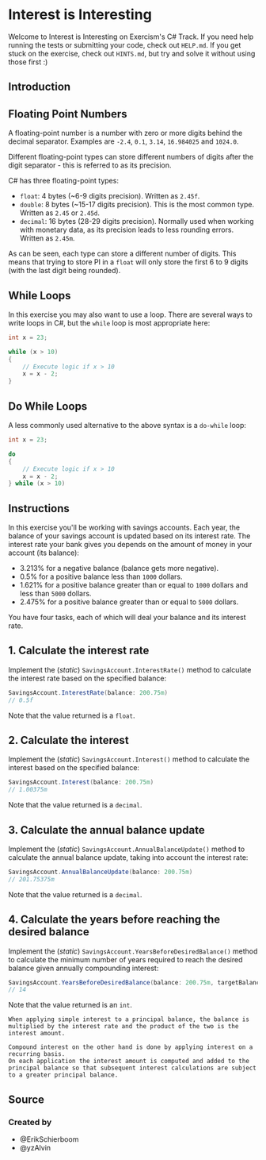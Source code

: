 # Interest is Interesting

Welcome to Interest is Interesting on Exercism's C# Track.
If you need help running the tests or submitting your code, check out `HELP.md`.
If you get stuck on the exercise, check out `HINTS.md`, but try and solve it without using those first :)

## Introduction

## Floating Point Numbers

A floating-point number is a number with zero or more digits behind the decimal separator. Examples are `-2.4`, `0.1`, `3.14`, `16.984025` and `1024.0`.

Different floating-point types can store different numbers of digits after the digit separator - this is referred to as its precision.

C# has three floating-point types:

- `float`: 4 bytes (~6-9 digits precision). Written as `2.45f`.
- `double`: 8 bytes (~15-17 digits precision). This is the most common type. Written as `2.45` or `2.45d`.
- `decimal`: 16 bytes (28-29 digits precision). Normally used when working with monetary data, as its precision leads to less rounding errors. Written as `2.45m`.

As can be seen, each type can store a different number of digits. This means that trying to store PI in a `float` will only store the first 6 to 9 digits (with the last digit being rounded).

## While Loops

In this exercise you may also want to use a loop. There are several ways to write loops in C#, but the `while` loop is most appropriate here:

```csharp
int x = 23;

while (x > 10)
{
    // Execute logic if x > 10
    x = x - 2;
}
```

## Do While Loops

A less commonly used alternative to the above syntax is a `do-while` loop:

```csharp
int x = 23;

do
{
    // Execute logic if x > 10
    x = x - 2;
} while (x > 10)
```

## Instructions

In this exercise you'll be working with savings accounts. Each year, the balance of your savings account is updated based on its interest rate. The interest rate your bank gives you depends on the amount of money in your account (its balance):

- 3.213% for a negative balance (balance gets more negative).
- 0.5% for a positive balance less than `1000` dollars.
- 1.621% for a positive balance greater than or equal to `1000` dollars and less than `5000` dollars.
- 2.475% for a positive balance greater than or equal to `5000` dollars.

You have four tasks, each of which will deal your balance and its interest rate.

## 1. Calculate the interest rate

Implement the (_static_) `SavingsAccount.InterestRate()` method to calculate the interest rate based on the specified balance:

```csharp
SavingsAccount.InterestRate(balance: 200.75m)
// 0.5f
```

Note that the value returned is a `float`.

## 2. Calculate the interest

Implement the (_static_) `SavingsAccount.Interest()` method to calculate the interest based on the specified balance:

```csharp
SavingsAccount.Interest(balance: 200.75m)
// 1.00375m
```

Note that the value returned is a `decimal`.

## 3. Calculate the annual balance update

Implement the (_static_) `SavingsAccount.AnnualBalanceUpdate()` method to calculate the annual balance update, taking into account the interest rate:

```csharp
SavingsAccount.AnnualBalanceUpdate(balance: 200.75m)
// 201.75375m
```

Note that the value returned is a `decimal`.

## 4. Calculate the years before reaching the desired balance

Implement the (_static_) `SavingsAccount.YearsBeforeDesiredBalance()` method to calculate the minimum number of years required to reach the desired balance given annually compounding interest:

```csharp
SavingsAccount.YearsBeforeDesiredBalance(balance: 200.75m, targetBalance: 214.88m)
// 14
```

Note that the value returned is an `int`.

~~~~exercism/note
When applying simple interest to a principal balance, the balance is multiplied by the interest rate and the product of the two is the interest amount.

Compound interest on the other hand is done by applying interest on a recurring basis.
On each application the interest amount is computed and added to the principal balance so that subsequent interest calculations are subject to a greater principal balance.
~~~~

## Source

### Created by

- @ErikSchierboom
- @yzAlvin